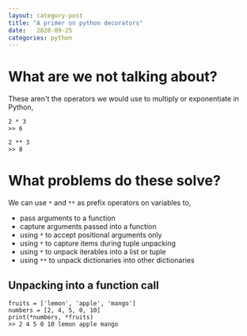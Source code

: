 ```yaml
---
layout: category-post
title: "A primer on python decorators"
date:   2020-09-25
categories: python
---
```


# What are we not talking about?
These aren't the operators we would use to multiply or exponentiate in Python, 

    2 * 3
    >> 6

    2 ** 3
    >> 8

# What problems do these solve?
We can use `*` and `**` as prefix operators on variables to,
- pass arguments to a function
- capture arguments passed into a function
- using `*` to accept positional arguments only
- using `*` to capture items during tuple unpacking
- using `*` to unpack iterables into a list or tuple
- using `**` to unpack dictionaries into other dictionaries

## Unpacking into a function call

    fruits = ['lemon', 'apple', 'mango']
    numbers = [2, 4, 5, 0, 10]
    print(*numbers, *fruits)
    >> 2 4 5 0 10 lemon apple mango
    
